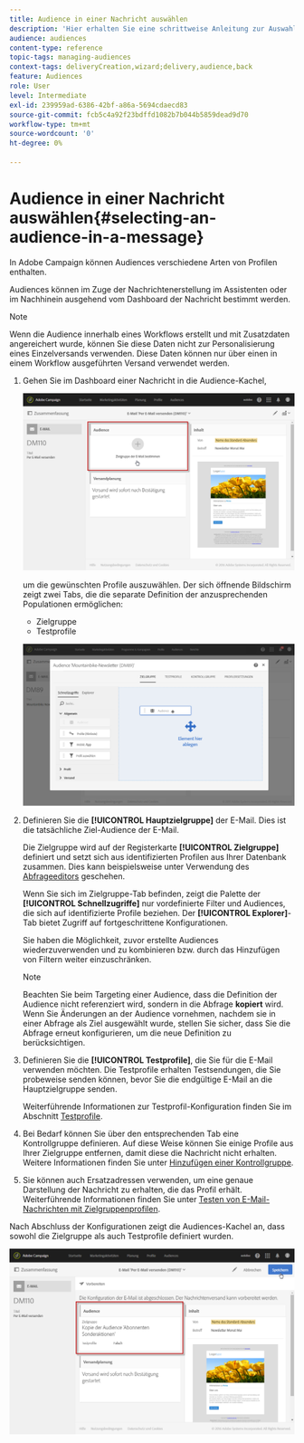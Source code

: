 ```yaml
---
title: Audience in einer Nachricht auswählen
description: 'Hier erhalten Sie eine schrittweise Anleitung zur Auswahl von Audiences einer E-Mail: Hauptzielgruppe und Testprofile.'
audience: audiences
content-type: reference
topic-tags: managing-audiences
context-tags: deliveryCreation,wizard;delivery,audience,back
feature: Audiences
role: User
level: Intermediate
exl-id: 239959ad-6386-42bf-a86a-5694cdaecd83
source-git-commit: fcb5c4a92f23bdffd1082b7b044b5859dead9d70
workflow-type: tm+mt
source-wordcount: '0'
ht-degree: 0%

---
```


# Audience in einer Nachricht auswählen{#selecting-an-audience-in-a-message}

In Adobe Campaign können Audiences verschiedene Arten von Profilen enthalten.

Audiences können im Zuge der Nachrichtenerstellung im Assistenten oder im Nachhinein ausgehend vom Dashboard der Nachricht bestimmt werden.

>[!NOTE]
>
>Wenn die Audience innerhalb eines Workflows erstellt und mit Zusatzdaten angereichert wurde, können Sie diese Daten nicht zur Personalisierung eines Einzelversands verwenden. Diese Daten können nur über einen in einem Workflow ausgeführten Versand verwendet werden.

1. Gehen Sie im Dashboard einer Nachricht in die Audience-Kachel,

   ![](assets/delivery_audience_definition_1.png)

   um die gewünschten Profile auszuwählen. Der sich öffnende Bildschirm zeigt zwei Tabs, die die separate Definition der anzusprechenden Populationen ermöglichen:

   * Zielgruppe
   * Testprofile

   ![](assets/delivery_audience_definition_2.png)

1. Definieren Sie die **[!UICONTROL Hauptzielgruppe]** der E-Mail. Dies ist die tatsächliche Ziel-Audience der E-Mail.

   Die Zielgruppe wird auf der Registerkarte **[!UICONTROL Zielgruppe]** definiert und setzt sich aus identifizierten Profilen aus Ihrer Datenbank zusammen. Dies kann beispielsweise unter Verwendung des [Abfrageeditors](../../automating/using/editing-queries.md#creating-queries) geschehen.

   Wenn Sie sich im Zielgruppe-Tab befinden, zeigt die Palette der **[!UICONTROL Schnellzugriffe]** nur vordefinierte Filter und Audiences, die sich auf identifizierte Profile beziehen. Der **[!UICONTROL Explorer]**-Tab bietet Zugriff auf fortgeschrittene Konfigurationen.

   Sie haben die Möglichkeit, zuvor erstellte Audiences wiederzuverwenden und zu kombinieren bzw. durch das Hinzufügen von Filtern weiter einzuschränken.

   >[!NOTE]
   >
   >Beachten Sie beim Targeting einer Audience, dass die Definition der Audience nicht referenziert wird, sondern in die Abfrage **kopiert** wird. Wenn Sie Änderungen an der Audience vornehmen, nachdem sie in einer Abfrage als Ziel ausgewählt wurde, stellen Sie sicher, dass Sie die Abfrage erneut konfigurieren, um die neue Definition zu berücksichtigen.

1. Definieren Sie die **[!UICONTROL Testprofile]**, die Sie für die E-Mail verwenden möchten. Die Testprofile erhalten Testsendungen, die Sie probeweise senden können, bevor Sie die endgültige E-Mail an die Hauptzielgruppe senden.

   Weiterführende Informationen zur Testprofil-Konfiguration finden Sie im Abschnitt [Testprofile](../../audiences/using/managing-test-profiles.md).

1. Bei Bedarf können Sie über den entsprechenden Tab eine Kontrollgruppe definieren. Auf diese Weise können Sie einige Profile aus Ihrer Zielgruppe entfernen, damit diese die Nachricht nicht erhalten. Weitere Informationen finden Sie unter [Hinzufügen einer Kontrollgruppe](../../sending/using/control-group.md).

1. Sie können auch Ersatzadressen verwenden, um eine genaue Darstellung der Nachricht zu erhalten, die das Profil erhält.  Weiterführende Informationen finden Sie unter [Testen von E-Mail-Nachrichten mit Zielgruppenprofilen](../../sending/using/testing-messages-using-target.md).

Nach Abschluss der Konfigurationen zeigt die Audiences-Kachel an, dass sowohl die Zielgruppe als auch Testprofile definiert wurden.

![](assets/delivery_audience_definition_3.png)
